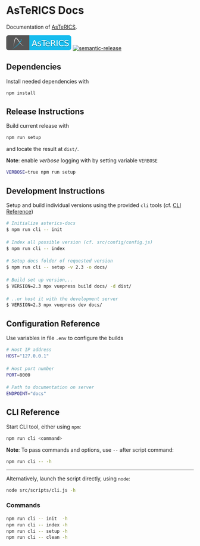 # AsTeRICS Docs

Documentation of [AsTeRICS](https://github.com/asterics/AsTeRICS.git).

[![AsTeRICS](https://raw.githubusercontent.com/asterics/asterics-docs/store/badge/asterics-badge.svg?sanitize=true)](https://github.com/asterics/AsTeRICS)
[![semantic-release](https://img.shields.io/badge/%20%20%F0%9F%93%A6%F0%9F%9A%80-semantic--release-e10079.svg)](https://github.com/semantic-release/semantic-release)


## Dependencies

Install needed dependencies with

```bash
npm install
```

## Release Instructions

Build current release with

```bash
npm run setup
```

and locate the result at  `dist/`.

**Note**: enable _verbose_ logging with by setting variable `VERBOSE`

```bash
VERBOSE=true npm run setup
```

## Development Instructions

Setup and build individual versions using the provided `cli` tools (cf. [CLI Reference](#CLI-Reference))

```bash
# Initialize asterics-docs
$ npm run cli -- init

# Index all possible version (cf. src/config/config.js)
$ npm run cli -- index

# Setup docs folder of requested version
$ npm run cli -- setup -v 2.3 -o docs/

# Build set up version,..
$ VERSION=2.3 npx vuepress build docs/ -d dist/

# ..or host it with the development server
$ VERSION=2.3 npx vuepress dev docs/
```

## Configuration Reference

Use variables in file `.env` to configure the builds

```bash
# Host IP address
HOST="127.0.0.1"

# Host port number
PORT=8000

# Path to documentation on server
ENDPOINT="docs"
```

## CLI Reference

Start CLI tool, either using `npm`:

```bash
npm run cli <command>
```

**Note**: To pass commands and options, use `--` after script command:

```bash
npm run cli -- -h
```

---

Alternatively, launch the script directly, using `node`:

```bash
node src/scripts/cli.js -h
```

### Commands

```bash
npm run cli -- init  -h
npm run cli -- index -h
npm run cli -- setup -h
npm run cli -- clean -h
```